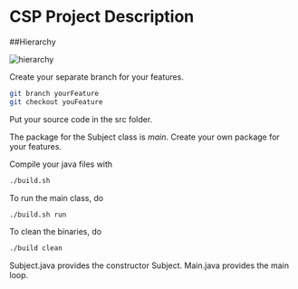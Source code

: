 # CSP Project Description

##Hierarchy

![hierarchy](<img src="https://github.com/favicon.ico" height="24" width="48">)

Create your separate branch for your features.
```bash
git branch yourFeature
git checkout youFeature
```

Put your source code in the src folder.

The package for the Subject class is *main*.
Create your own package for your features.

Compile your java files with
```bash
./build.sh
```

To run the main class, do
```bash
./build.sh run
```

To clean the binaries, do 
```bash
./build clean
```

Subject.java provides the constructor Subject.
Main.java provides the main loop.
